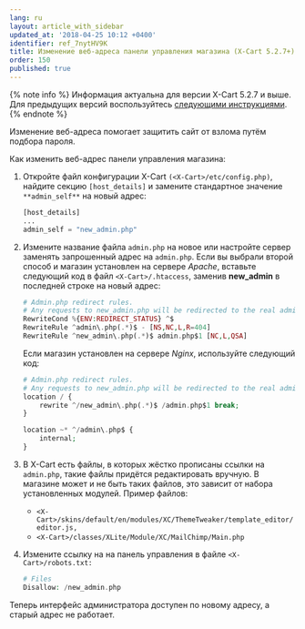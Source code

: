 ```yaml
---
lang: ru
layout: article_with_sidebar
updated_at: '2018-04-25 10:12 +0400'
identifier: ref_7nytHV9K
title: Изменение веб-адреса панели управления магазина (X-Cart 5.2.7+)
order: 150
published: true
---
```


{% note info %}
Информация актуальна для версии X-Cart 5.2.7 и выше. Для предыдущих версий воспользуйтесь [следующими инструкциями](https://community.bitnami.com/t/rename-admin-page-url-in-x-cart/36580).
{% endnote %}

Изменение веб-адреса помогает защитить сайт от взлома путём подбора пароля.

Как изменить веб-адрес панели управления магазина:

1. Откройте файл конфигурации X-Cart `(<X-Cart>/etc/config.php)`, найдите секцию `[host_details]` и замените стандартное значение `**admin_self**` на новый адрес:

    ```php
    [host_details]
    ...
    admin_self = "new_admin.php"
    ```

2. Измените название файла `admin.php` на новое или настройте сервер заменять запрошенный адрес на `admin.php`. Если вы выбрали второй способ и магазин установлен на сервере _Apache_, вставьте следующий код в файл `<X-Cart>/.htaccess`, заменив **new_admin** в последней строке на новый адрес:

    ```php
    # Admin.php redirect rules.
    # Any requests to new_admin.php will be redirected to the real admin.php file. Access to admin.php url is restricted.
    RewriteCond %{ENV:REDIRECT_STATUS} ^$
    RewriteRule ^admin\.php(.*)$ - [NS,NC,L,R=404]
    RewriteRule ^new_admin\.php(.*)$ admin.php$1 [NC,L,QSA]
    ```

    Если магазин установлен на сервере _Nginx_, используйте следующий код:

    ```php
    # Admin.php redirect rules.
    # Any requests to new_admin.php will be redirected to the real admin.php file. Access to admin.php url is restricted.
    location / {
    	rewrite ^/new_admin\.php(.*)$ /admin.php$1 break;
    }

    location ~* ^/admin\.php$ {
        internal;
    }
    ```

3.  В X-Cart есть файлы, в которых жёстко прописаны ссылки на `admin.php`, такие файлы придётся редактировать вручную. В магазине может и не быть таких файлов, это зависит от набора установленных модулей. Пример файлов:
    *   `<X-Cart>/skins/default/en/modules/XC/ThemeTweaker/template_editor/editor.js,`
    *   `<X-Cart>/classes/XLite/Module/XC/MailChimp/Main.php
        `
4.  Измените ссылку на на панель управления в файле `<X-Cart>/robots.txt:`

    ```php
    # Files
    Disallow: /new_admin.php
    ```

Теперь интерфейс администратора доступен по новому адресу, а старый адрес не работает.
